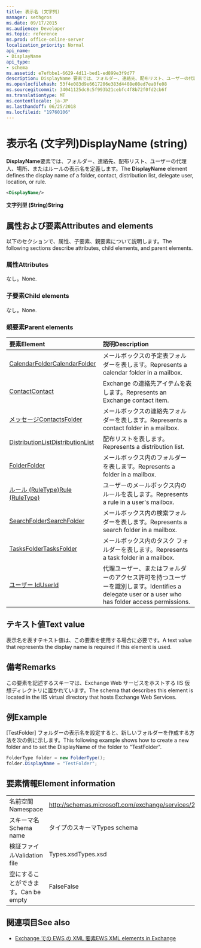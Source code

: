 ```yaml
---
title: 表示名 (文字列)
manager: sethgros
ms.date: 09/17/2015
ms.audience: Developer
ms.topic: reference
ms.prod: office-online-server
localization_priority: Normal
api_name:
- DisplayName
api_type:
- schema
ms.assetid: e7efbbe1-6629-4d11-bed1-ed899e3f9d77
description: DisplayName 要素では、フォルダー、連絡先、配布リスト、ユーザーの代理人、場所、またはルールの表示名を定義します。
ms.openlocfilehash: 53f4e083d9e6617206e383d4408e08ed7ea0fe08
ms.sourcegitcommit: 34041125dc8c5f993b21cebfc4f8b72f0fd2cb6f
ms.translationtype: MT
ms.contentlocale: ja-JP
ms.lasthandoff: 06/25/2018
ms.locfileid: "19760106"
---
```

# <a name="displayname-string"></a><span data-ttu-id="6f312-103">表示名 (文字列)</span><span class="sxs-lookup"><span data-stu-id="6f312-103">DisplayName (string)</span></span>

<span data-ttu-id="6f312-104">**DisplayName**要素では、フォルダー、連絡先、配布リスト、ユーザーの代理人、場所、またはルールの表示名を定義します。</span><span class="sxs-lookup"><span data-stu-id="6f312-104">The **DisplayName** element defines the display name of a folder, contact, distribution list, delegate user, location, or rule.</span></span> 
  
```XML
<DisplayName/>
```

 <span data-ttu-id="6f312-105">**文字列型 (String)**</span><span class="sxs-lookup"><span data-stu-id="6f312-105">**String**</span></span>
## <a name="attributes-and-elements"></a><span data-ttu-id="6f312-106">属性および要素</span><span class="sxs-lookup"><span data-stu-id="6f312-106">Attributes and elements</span></span>

<span data-ttu-id="6f312-107">以下のセクションで、属性、子要素、親要素について説明します。</span><span class="sxs-lookup"><span data-stu-id="6f312-107">The following sections describe attributes, child elements, and parent elements.</span></span>
  
### <a name="attributes"></a><span data-ttu-id="6f312-108">属性</span><span class="sxs-lookup"><span data-stu-id="6f312-108">Attributes</span></span>

<span data-ttu-id="6f312-109">なし。</span><span class="sxs-lookup"><span data-stu-id="6f312-109">None.</span></span>
  
### <a name="child-elements"></a><span data-ttu-id="6f312-110">子要素</span><span class="sxs-lookup"><span data-stu-id="6f312-110">Child elements</span></span>

<span data-ttu-id="6f312-111">なし。</span><span class="sxs-lookup"><span data-stu-id="6f312-111">None.</span></span>
  
### <a name="parent-elements"></a><span data-ttu-id="6f312-112">親要素</span><span class="sxs-lookup"><span data-stu-id="6f312-112">Parent elements</span></span>

|<span data-ttu-id="6f312-113">**要素**</span><span class="sxs-lookup"><span data-stu-id="6f312-113">**Element**</span></span>|<span data-ttu-id="6f312-114">**説明**</span><span class="sxs-lookup"><span data-stu-id="6f312-114">**Description**</span></span>|
|:-----|:-----|
|[<span data-ttu-id="6f312-115">CalendarFolder</span><span class="sxs-lookup"><span data-stu-id="6f312-115">CalendarFolder</span></span>](calendarfolder.md) <br/> |<span data-ttu-id="6f312-116">メールボックスの予定表フォルダーを表します。</span><span class="sxs-lookup"><span data-stu-id="6f312-116">Represents a calendar folder in a mailbox.</span></span>  <br/> |
|[<span data-ttu-id="6f312-117">Contact</span><span class="sxs-lookup"><span data-stu-id="6f312-117">Contact</span></span>](contact.md) <br/> |<span data-ttu-id="6f312-118">Exchange の連絡先アイテムを表します。</span><span class="sxs-lookup"><span data-stu-id="6f312-118">Represents an Exchange contact item.</span></span>  <br/> |
|[<span data-ttu-id="6f312-119">メッセージ</span><span class="sxs-lookup"><span data-stu-id="6f312-119">ContactsFolder</span></span>](contactsfolder.md) <br/> |<span data-ttu-id="6f312-120">メールボックスの連絡先フォルダーを表します。</span><span class="sxs-lookup"><span data-stu-id="6f312-120">Represents a contact folder in a mailbox.</span></span>  <br/> |
|[<span data-ttu-id="6f312-121">DistributionList</span><span class="sxs-lookup"><span data-stu-id="6f312-121">DistributionList</span></span>](distributionlist.md) <br/> |<span data-ttu-id="6f312-122">配布リストを表します。</span><span class="sxs-lookup"><span data-stu-id="6f312-122">Represents a distribution list.</span></span>  <br/> |
|[<span data-ttu-id="6f312-123">Folder</span><span class="sxs-lookup"><span data-stu-id="6f312-123">Folder</span></span>](folder.md) <br/> |<span data-ttu-id="6f312-124">メールボックス内のフォルダーを表します。</span><span class="sxs-lookup"><span data-stu-id="6f312-124">Represents a folder in a mailbox.</span></span>  <br/> |
|[<span data-ttu-id="6f312-125">ルール (RuleType)</span><span class="sxs-lookup"><span data-stu-id="6f312-125">Rule (RuleType)</span></span>](rule-ruletype.md) <br/> |<span data-ttu-id="6f312-126">ユーザーのメールボックス内のルールを表します。</span><span class="sxs-lookup"><span data-stu-id="6f312-126">Represents a rule in a user's mailbox.</span></span>  <br/> |
|[<span data-ttu-id="6f312-127">SearchFolder</span><span class="sxs-lookup"><span data-stu-id="6f312-127">SearchFolder</span></span>](searchfolder.md) <br/> |<span data-ttu-id="6f312-128">メールボックス内の検索フォルダーを表します。</span><span class="sxs-lookup"><span data-stu-id="6f312-128">Represents a search folder in a mailbox.</span></span>  <br/> |
|[<span data-ttu-id="6f312-129">TasksFolder</span><span class="sxs-lookup"><span data-stu-id="6f312-129">TasksFolder</span></span>](tasksfolder.md) <br/> |<span data-ttu-id="6f312-130">メールボックス内のタスク フォルダーを表します。</span><span class="sxs-lookup"><span data-stu-id="6f312-130">Represents a task folder in a mailbox.</span></span>  <br/> |
|[<span data-ttu-id="6f312-131">ユーザー Id</span><span class="sxs-lookup"><span data-stu-id="6f312-131">UserId</span></span>](userid.md) <br/> |<span data-ttu-id="6f312-132">代理ユーザー、またはフォルダーのアクセス許可を持つユーザーを識別します。</span><span class="sxs-lookup"><span data-stu-id="6f312-132">Identifies a delegate user or a user who has folder access permissions.</span></span>  <br/> |
   
## <a name="text-value"></a><span data-ttu-id="6f312-133">テキスト値</span><span class="sxs-lookup"><span data-stu-id="6f312-133">Text value</span></span>

<span data-ttu-id="6f312-134">表示名を表すテキスト値は、この要素を使用する場合に必要です。</span><span class="sxs-lookup"><span data-stu-id="6f312-134">A text value that represents the display name is required if this element is used.</span></span>
  
## <a name="remarks"></a><span data-ttu-id="6f312-135">備考</span><span class="sxs-lookup"><span data-stu-id="6f312-135">Remarks</span></span>

<span data-ttu-id="6f312-136">この要素を記述するスキーマは、Exchange Web サービスをホストする IIS 仮想ディレクトリに置かれています。</span><span class="sxs-lookup"><span data-stu-id="6f312-136">The schema that describes this element is located in the IIS virtual directory that hosts Exchange Web Services.</span></span>
  
## <a name="example"></a><span data-ttu-id="6f312-137">例</span><span class="sxs-lookup"><span data-stu-id="6f312-137">Example</span></span>

<span data-ttu-id="6f312-138">[TestFolder] フォルダーの表示名を設定すると、新しいフォルダーを作成する方法を次の例に示します。</span><span class="sxs-lookup"><span data-stu-id="6f312-138">This following example shows how to create a new folder and to set the DisplayName of the folder to "TestFolder".</span></span>
  
```cs
FolderType folder = new FolderType();
folder.DisplayName = "TestFolder";
```

## <a name="element-information"></a><span data-ttu-id="6f312-139">要素情報</span><span class="sxs-lookup"><span data-stu-id="6f312-139">Element information</span></span>

|||
|:-----|:-----|
|<span data-ttu-id="6f312-140">名前空間</span><span class="sxs-lookup"><span data-stu-id="6f312-140">Namespace</span></span>  <br/> |http://schemas.microsoft.com/exchange/services/2006/types  <br/> |
|<span data-ttu-id="6f312-141">スキーマ名</span><span class="sxs-lookup"><span data-stu-id="6f312-141">Schema name</span></span>  <br/> |<span data-ttu-id="6f312-142">タイプのスキーマ</span><span class="sxs-lookup"><span data-stu-id="6f312-142">Types schema</span></span>  <br/> |
|<span data-ttu-id="6f312-143">検証ファイル</span><span class="sxs-lookup"><span data-stu-id="6f312-143">Validation file</span></span>  <br/> |<span data-ttu-id="6f312-144">Types.xsd</span><span class="sxs-lookup"><span data-stu-id="6f312-144">Types.xsd</span></span>  <br/> |
|<span data-ttu-id="6f312-145">空にすることができます。</span><span class="sxs-lookup"><span data-stu-id="6f312-145">Can be empty</span></span>  <br/> |<span data-ttu-id="6f312-146">False</span><span class="sxs-lookup"><span data-stu-id="6f312-146">False</span></span>  <br/> |
   
## <a name="see-also"></a><span data-ttu-id="6f312-147">関連項目</span><span class="sxs-lookup"><span data-stu-id="6f312-147">See also</span></span>

- [<span data-ttu-id="6f312-148">Exchange での EWS の XML 要素</span><span class="sxs-lookup"><span data-stu-id="6f312-148">EWS XML elements in Exchange</span></span>](ews-xml-elements-in-exchange.md)

